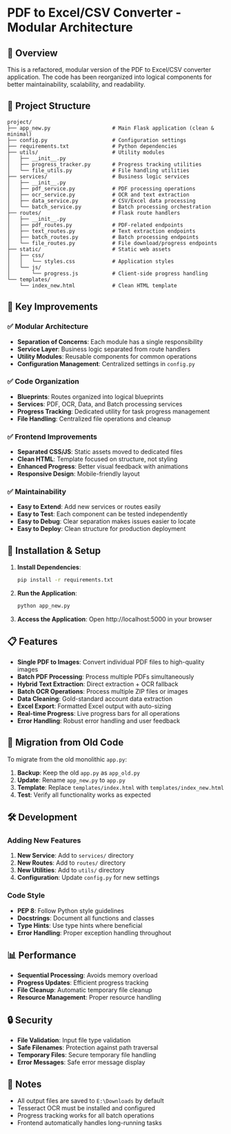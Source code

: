 # PDF to Excel/CSV Converter - Modular Architecture

## 🎯 Overview

This is a refactored, modular version of the PDF to Excel/CSV converter application. The code has been reorganized into logical components for better maintainability, scalability, and readability.

## 📁 Project Structure

```
project/
├── app_new.py                    # Main Flask application (clean & minimal)
├── config.py                     # Configuration settings
├── requirements.txt              # Python dependencies
├── utils/                        # Utility modules
│   ├── __init__.py
│   ├── progress_tracker.py       # Progress tracking utilities
│   └── file_utils.py             # File handling utilities
├── services/                     # Business logic services
│   ├── __init__.py
│   ├── pdf_service.py            # PDF processing operations
│   ├── ocr_service.py            # OCR and text extraction
│   ├── data_service.py           # CSV/Excel data processing
│   └── batch_service.py          # Batch processing orchestration
├── routes/                       # Flask route handlers
│   ├── __init__.py
│   ├── pdf_routes.py             # PDF-related endpoints
│   ├── text_routes.py            # Text extraction endpoints
│   ├── batch_routes.py           # Batch processing endpoints
│   └── file_routes.py            # File download/progress endpoints
├── static/                       # Static web assets
│   ├── css/
│   │   └── styles.css            # Application styles
│   └── js/
│       └── progress.js           # Client-side progress handling
└── templates/
    └── index_new.html            # Clean HTML template
```

## 🚀 Key Improvements

### ✅ Modular Architecture
- **Separation of Concerns**: Each module has a single responsibility
- **Service Layer**: Business logic separated from route handlers
- **Utility Modules**: Reusable components for common operations
- **Configuration Management**: Centralized settings in `config.py`

### ✅ Code Organization
- **Blueprints**: Routes organized into logical blueprints
- **Services**: PDF, OCR, Data, and Batch processing services
- **Progress Tracking**: Dedicated utility for task progress management
- **File Handling**: Centralized file operations and cleanup

### ✅ Frontend Improvements
- **Separated CSS/JS**: Static assets moved to dedicated files
- **Clean HTML**: Template focused on structure, not styling
- **Enhanced Progress**: Better visual feedback with animations
- **Responsive Design**: Mobile-friendly layout

### ✅ Maintainability
- **Easy to Extend**: Add new services or routes easily
- **Easy to Test**: Each component can be tested independently
- **Easy to Debug**: Clear separation makes issues easier to locate
- **Easy to Deploy**: Clean structure for production deployment

## 🔧 Installation & Setup

1. **Install Dependencies**:
   ```bash
   pip install -r requirements.txt
   ```

2. **Run the Application**:
   ```bash
   python app_new.py
   ```

3. **Access the Application**:
   Open http://localhost:5000 in your browser

## 📋 Features

- **Single PDF to Images**: Convert individual PDF files to high-quality images
- **Batch PDF Processing**: Process multiple PDFs simultaneously
- **Hybrid Text Extraction**: Direct extraction + OCR fallback
- **Batch OCR Operations**: Process multiple ZIP files or images
- **Data Cleaning**: Gold-standard account data extraction
- **Excel Export**: Formatted Excel output with auto-sizing
- **Real-time Progress**: Live progress bars for all operations
- **Error Handling**: Robust error handling and user feedback

## 🔄 Migration from Old Code

To migrate from the old monolithic `app.py`:

1. **Backup**: Keep the old `app.py` as `app_old.py`
2. **Update**: Rename `app_new.py` to `app.py`
3. **Template**: Replace `templates/index.html` with `templates/index_new.html`
4. **Test**: Verify all functionality works as expected

## 🛠️ Development

### Adding New Features

1. **New Service**: Add to `services/` directory
2. **New Routes**: Add to `routes/` directory
3. **New Utilities**: Add to `utils/` directory
4. **Configuration**: Update `config.py` for new settings

### Code Style

- **PEP 8**: Follow Python style guidelines
- **Docstrings**: Document all functions and classes
- **Type Hints**: Use type hints where beneficial
- **Error Handling**: Proper exception handling throughout

## 📊 Performance

- **Sequential Processing**: Avoids memory overload
- **Progress Updates**: Efficient progress tracking
- **File Cleanup**: Automatic temporary file cleanup
- **Resource Management**: Proper resource handling

## 🔒 Security

- **File Validation**: Input file type validation
- **Safe Filenames**: Protection against path traversal
- **Temporary Files**: Secure temporary file handling
- **Error Messages**: Safe error message display

## 📝 Notes

- All output files are saved to `E:\Downloads` by default
- Tesseract OCR must be installed and configured
- Progress tracking works for all batch operations
- Frontend automatically handles long-running tasks
